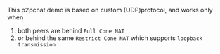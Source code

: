 This p2pchat demo is based on custom (UDP)protocol, and works only when

1) both peers are behind `Full Cone NAT`
2) or behind the same `Restrict Cone NAT` which supports `loopback transmission`
